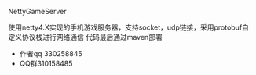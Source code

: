 NettyGameServer

使用netty4.X实现的手机游戏服务器，支持socket，udp链接，采用protobuf自定义协议栈进行网络通信
代码最后通过maven部署

- 作者qq 330258845
- QQ群310158485